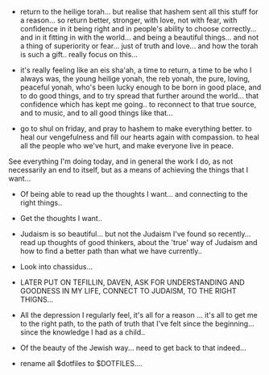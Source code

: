 
- return to the heilige torah... but realise that hashem sent all this stuff for a reason... so return better, stronger, with love, not with fear, with confidence in it being right and in people's ability to choose correctly... and in it fitting in with the world... and being a beautiful things... and not a thing of superiority or fear... just of truth and love... and how the torah is such a gift.. really focus on this...

- it's really feeling like an eis sha'ah, a time to return, a time to be who I always was, the young heilige yonah, the reb yonah, the pure, loving, peaceful yonah, who's been lucky enough to be born in good place, and to do good things, and to try spread that further around the world... that confidence which has kept me going.. to reconnect to that true source, and to music, and to all good things like that...

- go to shul on friday, and pray to hashem to make everything better. to heal our vengefulness and fill our hearts again with compassion. to heal all the people who we've hurt, and make everyone live in peace.

See everything I'm doing today, and in general the work I do, as not necessarily an end to itself, but as a means of achieving the things that I want...
- Of being able to read up the thoughts I want... and connecting to the right things..
- Get the thoughts I want..
- Judaism is so beautiful... but not the Judaism I've found so recently... read up thoughts of good thinkers, about the 'true' way of Judaism and how to find a better path than what we have currently..
- Look into chassidus...


- LATER PUT ON TEFILLIN, DAVEN, ASK FOR UNDERSTANDING AND GOODNESS IN MY LIFE, CONNECT TO JUDAISM, TO THE RIGHT THIGNS...

- All the depression I regularly feel, it's all for a reason ... it's all to get me to the right path, to the path of truth that I've felt since the beginning... since the knowledge I had as a child..

- Of the beauty of the Jewish way... need to get back to that  indeed...


- rename all $dotfiles to $DOTFILES....
